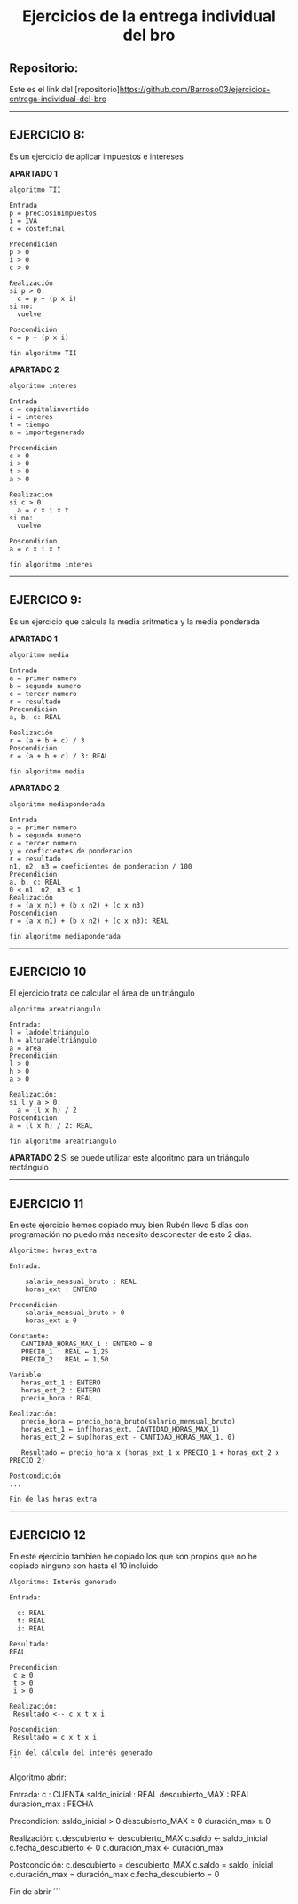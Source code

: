 <h1 align="center">	Ejercicios  de la entrega individual del bro </h1>

<h2>Repositorio:</h2>

Este es el link del [repositorio]https://github.com/Barroso03/ejercicios-entrega-individual-del-bro
***
## EJERCICIO 8:
Es un ejercicio de aplicar impuestos e intereses

**APARTADO 1**
```
algoritmo TII

Entrada
p = preciosinimpuestos
i = IVA
c = costefinal

Precondición
p > 0
i > 0
c > 0

Realización
si p > 0:
  c = p + (p x i)
si no:
  vuelve

Poscondición
c = p + (p x i)

fin algoritmo TII
```

**APARTADO 2**
```
algoritmo interes

Entrada
c = capitalinvertido
i = interes
t = tiempo
a = importegenerado

Precondición
c > 0
i > 0
t > 0
a > 0

Realizacion
si c > 0:
  a = c x i x t
si no: 
  vuelve

Poscondicion
a = c x i x t

fin algoritmo interes  
```
***
## EJERCICO 9:
Es un ejercicio que calcula la media aritmetica y la media ponderada

**APARTADO 1**
```
algoritmo media

Entrada
a = primer numero
b = segundo numero
c = tercer numero
r = resultado
Precondición
a, b, c: REAL

Realización
r = (a + b + c) / 3
Poscondición
r = (a + b + c) / 3: REAL

fin algoritmo media
```

**APARTADO 2**
```
algoritmo mediaponderada

Entrada
a = primer numero
b = segundo numero
c = tercer numero
y = coeficientes de ponderacion
r = resultado
n1, n2, n3 = coeficientes de ponderacion / 100
Precondición
a, b, c: REAL
0 < n1, n2, n3 < 1
Realización
r = (a x n1) + (b x n2) + (c x n3)
Poscondición
r = (a x n1) + (b x n2) + (c x n3): REAL

fin algoritmo mediaponderada
```
***
## EJERCICIO 10
El ejercicio trata de calcular el área de un triángulo
```
algoritmo areatriangulo

Entrada:
l = ladodeltriángulo
h = alturadeltriángulo
a = area
Precondición:
l > 0
h > 0
a > 0

Realización:
si l y a > 0:
  a = (l x h) / 2
Poscondición
a = (l x h) / 2: REAL

fin algoritmo areatriangulo
```
**APARTADO 2**
Si se puede utilizar este algoritmo para un triángulo rectángulo
***

## EJERCICIO 11

En este ejercicio hemos copiado muy bien Rubén llevo 5 días con programación no puedo más necesito desconectar de esto 2 dias.
``` 
Algoritmo: horas_extra
    
Entrada:
  
    salario_mensual_bruto : REAL
    horas_ext : ENTERO
        
Precondición:
    salario_mensual_bruto > 0
    horas_ext ≥ 0

Constante:
   CANTIDAD_HORAS_MAX_1 : ENTERO ← 8
   PRECIO_1 : REAL ← 1,25
   PRECIO_2 : REAL ← 1,50

Variable:
   horas_ext_1 : ENTERO
   horas_ext_2 : ENTERO
   precio_hora : REAL
      
Realización:
   precio_hora ← precio_hora_bruto(salario_mensual_bruto)
   horas_ext_1 ← inf(horas_ext, CANTIDAD_HORAS_MAX_1)
   horas_ext_2 ← sup(horas_ext - CANTIDAD_HORAS_MAX_1, 0)

   Resultado ← precio_hora x (horas_ext_1 x PRECIO_1 + horas_ext_2 x PRECIO_2)

Postcondición
...

Fin de las horas_extra
```
***

## EJERCICIO 12

En este ejercicio tambien he copiado los que son propios que no he copiado ninguno son hasta el 10 incluido

```
Algoritmo: Interés generado

Entrada:

  c: REAL 
  t: REAL 
  i: REAL 

Resultado: 
REAL

Precondición:
 c ≥ 0
 t > 0
 i > 0
 
Realización:
 Resultado <-- c x t x i
 
Poscondición:
 Resultado = c x t x i

Fin del cálculo del interés generado
´´´

```
Algoritmo abrir:
    
Entrada:
    c : CUENTA
    saldo_inicial : REAL
    descubierto_MAX : REAL
    duración_max : FECHA

Precondición:
    saldo_inicial > 0
    descubierto_MAX ≥ 0
    duración_max ≥ 0

Realización:
    c.descubierto ← descubierto_MAX
    c.saldo ← saldo_inicial
    c.fecha_descubierto ← 0
    c.duración_max ← duración_max

Postcondición:
    c.descubierto = descubierto_MAX
    c.saldo = saldo_inicial
    c.duración_max = duración_max
    c.fecha_descubierto = 0

Fin de abrir
´´´














